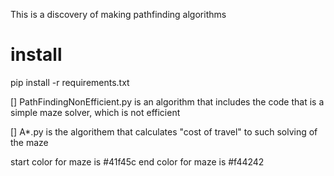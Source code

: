 This is a discovery of making pathfinding algorithms

# install

pip install -r requirements.txt

[] PathFindingNonEfficient.py is an algorithm that includes the code that is a simple maze solver, which is not efficient

[] A*.py is the algorithem that calculates "cost of travel" to such solving of the maze

start color for maze is #41f45c
end color for maze is #f44242  

